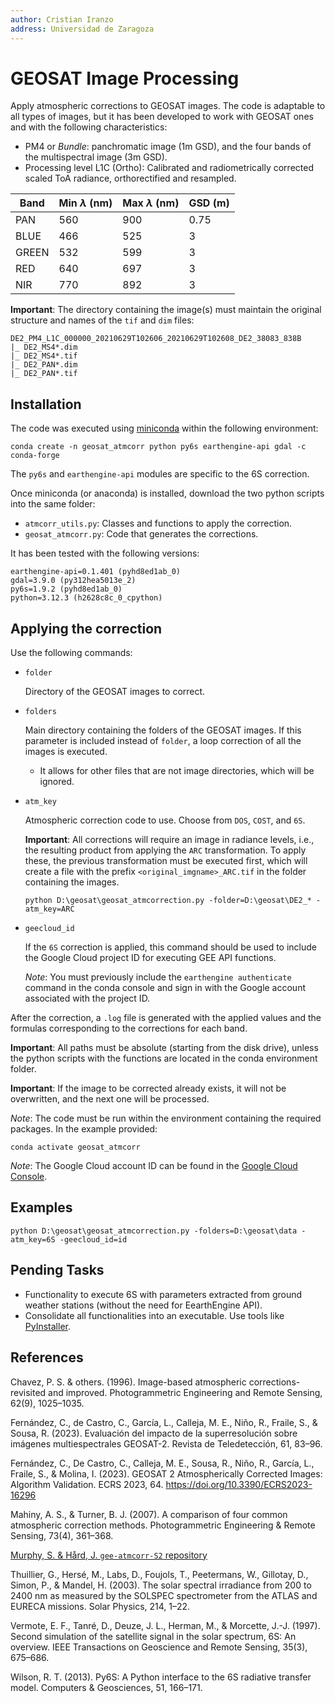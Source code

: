 ```yaml
---
author: Cristian Iranzo
address: Universidad de Zaragoza
---
```

# GEOSAT Image Processing

Apply atmospheric corrections to GEOSAT images. The code is adaptable to all types of images, but it has been developed to work with GEOSAT ones and with the following characteristics:

- PM4 or *Bundle*: panchromatic image (1m GSD), and the four bands of the multispectral image (3m GSD).
- Processing level L1C (Ortho): Calibrated and radiometrically corrected scaled ToA radiance, orthorectified and resampled.

| Band | Min $\lambda$ (nm) | Max $\lambda$ (nm) | GSD (m) |
| ---- | ------------------ | ------------------ | ------- |
| PAN  | 560                | 900                | 0.75    |
| BLUE | 466                | 525                | 3       |
| GREEN| 532                | 599                | 3       |
| RED  | 640                | 697                | 3       |
| NIR  | 770                | 892                | 3       |

**Important**: The directory containing the image(s) must maintain the original structure and names of the `tif` and `dim` files:

```text
DE2_PM4_L1C_000000_20210629T102606_20210629T102608_DE2_38083_838B
|_ DE2_MS4*.dim
|_ DE2_MS4*.tif
|_ DE2_PAN*.dim
|_ DE2_PAN*.tif
```

## Installation

The code was executed using [miniconda](https://docs.anaconda.com/free/miniconda/index.html) within the following environment:

```text
conda create -n geosat_atmcorr python py6s earthengine-api gdal -c conda-forge
```

The `py6s` and `earthengine-api` modules are specific to the 6S correction.

Once miniconda (or anaconda) is installed, download the two python scripts into the same folder:

- `atmcorr_utils.py`: Classes and functions to apply the correction.
- `geosat_atmcorr.py`: Code that generates the corrections.

It has been tested with the following versions:

```text
earthengine-api=0.1.401 (pyhd8ed1ab_0)
gdal=3.9.0 (py312hea5013e_2)
py6s=1.9.2 (pyhd8ed1ab_0)
python=3.12.3 (h2628c8c_0_cpython)
```

## Applying the correction

Use the following commands:

- `folder`

  Directory of the GEOSAT images to correct.

- `folders`

  Main directory containing the folders of the GEOSAT images. If this parameter is included instead of `folder`, a loop correction of all the images is executed.

  - It allows for other files that are not image directories, which will be ignored.

- `atm_key`

  Atmospheric correction code to use. Choose from `DOS`, `COST`, and `6S`.

  **Important**: All corrections will require an image in radiance levels, i.e., the resulting product from applying the `ARC` transformation. To apply these, the previous transformation must be executed first, which will create a file with the prefix `<original_imgname>_ARC.tif` in the folder containing the images.

  ```text
  python D:\geosat\geosat_atmcorrection.py -folder=D:\geosat\DE2_* -atm_key=ARC
  ```

- `geecloud_id`

  If the `6S` correction is applied, this command should be used to include the Google Cloud project ID for executing GEE API functions.

  *Note*: You must previously include the `earthengine authenticate` command in the conda console and sign in with the Google account associated with the project ID.

After the correction, a `.log` file is generated with the applied values and the formulas corresponding to the corrections for each band.

**Important**: All paths must be absolute (starting from the disk drive), unless the python scripts with the functions are located in the conda environment folder.

**Important**: If the image to be corrected already exists, it will not be overwritten, and the next one will be processed.

*Note*: The code must be run within the environment containing the required packages. In the example provided:

```text
conda activate geosat_atmcorr
```

*Note*: The Google Cloud account ID can be found in the [Google Cloud Console](https://console.cloud.google.com/?hl=en).

## Examples

```text
python D:\geosat\geosat_atmcorrection.py -folders=D:\geosat\data -atm_key=6S -geecloud_id=id
```

## Pending Tasks

- Functionality to execute 6S with parameters extracted from ground weather stations (without the need for EearthEngine API).
- Consolidate all functionalities into an executable. Use tools like [PyInstaller](https://pyinstaller.org/en/stable/index.html).

## References

Chavez, P. S. & others. (1996). Image-based atmospheric corrections-revisited and improved. Photogrammetric Engineering and Remote Sensing, 62(9), 1025–1035.

Fernández, C., de Castro, C., Garcı́a, L., Calleja, M. E., Niño, R., Fraile, S., & Sousa, R. (2023). Evaluación del impacto de la superresolución sobre imágenes multiespectrales GEOSAT-2. Revista de Teledetección, 61, 83–96.

Fernández, C., De Castro, C., Calleja, M. E., Sousa, R., Niño, R., García, L., Fraile, S., & Molina, I. (2023). GEOSAT 2 Atmospherically Corrected Images: Algorithm Validation. ECRS 2023, 64. https://doi.org/10.3390/ECRS2023-16296

Mahiny, A. S., & Turner, B. J. (2007). A comparison of four common atmospheric correction methods. Photogrammetric Engineering & Remote Sensing, 73(4), 361–368.

[Murphy, S. & Hård, J. `gee-atmcorr-S2` repository](https://github.com/samsammurphy/gee-atmcorr-S2/tree/master)
 
Thuillier, G., Hersé, M., Labs, D., Foujols, T., Peetermans, W., Gillotay, D., Simon, P., & Mandel, H. (2003). The solar spectral irradiance from 200 to 2400 nm as measured by the SOLSPEC spectrometer from the ATLAS and EURECA missions. Solar Physics, 214, 1–22.

Vermote, E. F., Tanré, D., Deuze, J. L., Herman, M., & Morcette, J.-J. (1997). Second simulation of the satellite signal in the solar spectrum, 6S: An overview. IEEE Transactions on Geoscience and Remote Sensing, 35(3), 675–686.

Wilson, R. T. (2013). Py6S: A Python interface to the 6S radiative transfer model. Computers & Geosciences, 51, 166–171.


